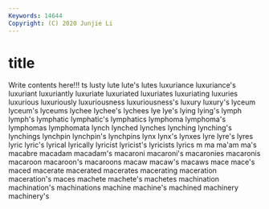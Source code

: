 ```yaml
---
Keywords: 14644
Copyright: (C) 2020 Junjie Li
---
```


# title

Write contents here!!!
ts 
lusty 
lute 
lute's 
lutes 
luxuriance 
luxuriance's 
luxuriant
luxuriantly 
luxuriate 
luxuriated 
luxuriates 
luxuriating 
luxuries 
luxurious 
luxuriously 
luxuriousness 
luxuriousness's
luxury 
luxury's 
lyceum 
lyceum's 
lyceums 
lychee 
lychee's 
lychees 
lye 
lye's
lying 
lying's 
lymph 
lymph's 
lymphatic 
lymphatic's 
lymphatics 
lymphoma 
lymphoma's 
lymphomas
lymphomata 
lynch 
lynched 
lynches 
lynching 
lynching's 
lynchings 
lynchpin 
lynchpin's 
lynchpins
lynx 
lynx's 
lynxes 
lyre 
lyre's 
lyres 
lyric 
lyric's 
lyrical 
lyrically
lyricist 
lyricist's 
lyricists 
lyrics 
m 
ma 
ma'am 
ma's 
macabre 
macadam
macadam's 
macaroni 
macaroni's 
macaronies 
macaronis 
macaroon 
macaroon's 
macaroons 
macaw 
macaw's
macaws 
mace 
mace's 
maced 
macerate 
macerated 
macerates 
macerating 
maceration 
maceration's
maces 
machete 
machete's 
machetes 
machination 
machination's 
machinations 
machine 
machine's 
machined
machinery 
machinery's 
